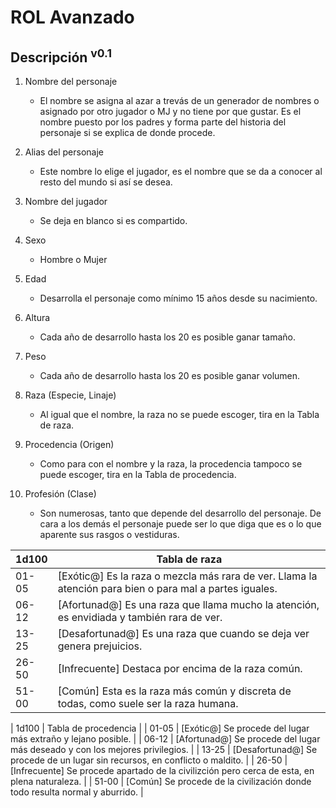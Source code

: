 # ROL Avanzado
## Descripción <sup>v0.1</sup>

1. Nombre del personaje
	- El nombre se asigna al azar a trevás de un generador de nombres o asignado por otro jugador o MJ y no tiene por que gustar. Es el nombre puesto por los padres y forma parte del historia del personaje si se explica de donde procede.

1. Alias del personaje
	- Este nombre lo elige el jugador, es el nombre que se da a conocer al resto del mundo si así se desea.

1. Nombre del jugador
	- Se deja en blanco si es compartido.

1. Sexo
	- Hombre o Mujer

1. Edad
	- Desarrolla el personaje como mínimo 15 años desde su nacimiento.

1. Altura
	- Cada año de desarrollo hasta los 20 es posible ganar tamaño.

1. Peso
	- Cada año de desarrollo hasta los 20 es posible ganar volumen.

1. Raza (Especie, Linaje)
	- Al igual que el nombre, la raza no se puede escoger, tira en la Tabla de raza.

1. Procedencia (Origen)
	- Como para con el nombre y la raza, la procedencia tampoco se puede escoger, tira en la Tabla de procedencia.

1. Profesión (Clase)
	- Son numerosas, tanto que depende del desarrollo del personaje. De cara a los demás el personaje puede ser lo que diga que es o lo que aparente sus rasgos o vestiduras.

| 1d100 | Tabla de raza |
| ----- | ----- |
| 01-05 | [Exótic@] Es la raza o mezcla más rara de ver. Llama la atención para bien o para mal a partes iguales. |
| 06-12 | [Afortunad@] Es una raza que llama mucho la atención, es envidiada y también rara de ver. |
| 13-25 | [Desafortunad@] Es una raza que cuando se deja ver genera prejuicios. |
| 26-50 | [Infrecuente] Destaca por encima de la raza común. |
| 51-00 | [Común] Esta es la raza más común y discreta de todas, como suele ser la raza humana. |


| 1d100 | Tabla de procedencia |
| 01-05 | [Exótic@] Se procede del lugar más extraño y lejano posible. |
| 06-12 | [Afortunad@] Se procede del lugar más deseado y con los mejores privilegios. |
| 13-25 | [Desafortunad@] Se procede de un lugar sin recursos, en conflicto o maldito. |
| 26-50 | [Infrecuente] Se procede apartado de la civilizción pero cerca de esta, en plena naturaleza. |
| 51-00 | [Común] Se procede de la civilización donde todo resulta normal y aburrido. |
